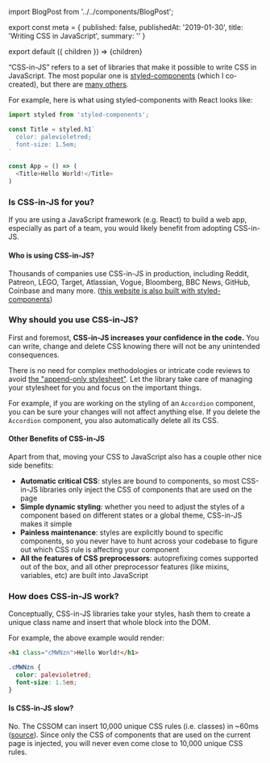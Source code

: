 import BlogPost from '../../components/BlogPost';

export const meta = {
  published: false,
  publishedAt: '2019-01-30',
  title: 'Writing CSS in JavaScript',
  summary: ''
}

export default ({ children }) => <BlogPost meta={meta}>{children}</BlogPost>

“CSS-in-JS” refers to a set of libraries that make it possible to write CSS in JavaScript. The most popular one is [styled-components](https://styled-components.com) (which I co-created), but there are [many others](https://github.com/michelebertoli/css-in-js).

For example, here is what using styled-components with React looks like:

```js
import styled from 'styled-components';

const Title = styled.h1`
  color: palevioletred;
  font-size: 1.5em;
`

const App = () => (
  <Title>Hello World!</Title>
)
```

### Is CSS-in-JS for you?

If you are using a JavaScript framework (e.g. React) to build a web app, especially as part of a team, you would likely benefit from adopting CSS-in-JS.

#### Who is using CSS-in-JS?

Thousands of companies use CSS-in-JS in production, including Reddit, Patreon, LEGO, Target, Atlassian, Vogue, Bloomberg, BBC News, GitHub, Coinbase and many more. ([this website is also built with styled-components](https://github.com/mxstbr/mxstbr.com))

### Why should you use CSS-in-JS?

First and foremost, **CSS-in-JS increases your confidence in the code.** You can write, change and delete CSS knowing there will not be any unintended consequences.

There is no need for complex methodologies or intricate code reviews to avoid [the "append-only stylesheet"](https://css-tricks.com/oh-no-stylesheet-grows-grows-grows-append-stylesheet-problem/). Let the library take care of managing your stylesheet for you and focus on the important things.

For example, if you are working on the styling of an `Accordion` component, you can be sure your changes will not affect anything else. If you delete the `Accordion` component, you also automatically delete all its CSS.

#### Other Benefits of CSS-in-JS

Apart from that, moving your CSS to JavaScript also has a couple other nice side benefits:

- **Automatic critical CSS**: styles are bound to components, so most CSS-in-JS libraries only inject the CSS of components that are used on the page
- **Simple dynamic styling**: whether you need to adjust the styles of a component based on different states or a global theme, CSS-in-JS makes it simple
- **Painless maintenance**: styles are explicitly bound to specific components, so you never have to hunt across your codebase to figure out which CSS rule is affecting your component
- **All the features of CSS preprocessors**: autoprefixing comes supported out of the box, and all other preprocessor features (like mixins, variables, etc) are built into JavaScript

### How does CSS-in-JS work?

Conceptually, CSS-in-JS libraries take your styles, hash them to create a unique class name and insert that whole block into the DOM.

For example, the above example would render:

```html
<h1 class="cMWNzn">Hello World!</h1>
```

```css
.cMWNzn {
  color: palevioletred;
  font-size: 1.5em;
}
```

#### Is CSS-in-JS slow?

No. The CSSOM can insert 10,000 unique CSS rules (i.e. classes) in ~60ms ([source](https://twitter.com/threepointone/status/758095801558011904)). Since only the CSS of components that are used on the current page is injected, you will never even come close to 10,000 unique CSS rules.
